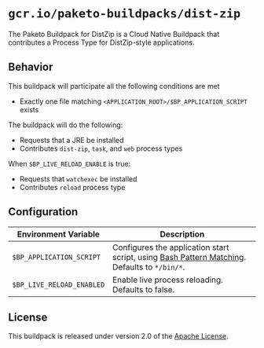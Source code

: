 # `gcr.io/paketo-buildpacks/dist-zip`

The Paketo Buildpack for DistZip is a Cloud Native Buildpack that contributes a Process Type for DistZip-style applications.

## Behavior

This buildpack will participate all the following conditions are met

* Exactly one file matching `<APPLICATION_ROOT>/$BP_APPLICATION_SCRIPT` exists

The buildpack will do the following:

* Requests that a JRE be installed
* Contributes `dist-zip`, `task`, and `web` process types

When `$BP_LIVE_RELOAD_ENABLE` is true:
* Requests that `watchexec` be installed
* Contributes `reload` process type

## Configuration

| Environment Variable      | Description                                                                                       |
| ------------------------- | ------------------------------------------------------------------------------------------------- |
| `$BP_APPLICATION_SCRIPT`  | Configures the application start script, using [Bash Pattern Matching][b]. Defaults to `*/bin/*`. |
| `$BP_LIVE_RELOAD_ENABLED` | Enable live process reloading. Defaults to false.                                                 |

## License

This buildpack is released under version 2.0 of the [Apache License][a].

[a]: http://www.apache.org/licenses/LICENSE-2.0
[b]: https://www.gnu.org/software/bash/manual/html_node/Pattern-Matching.html


